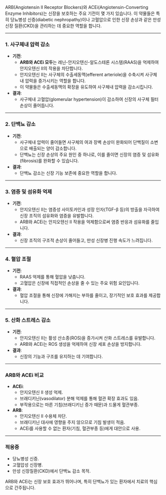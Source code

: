 ARB(Angiotensin II Receptor Blockers)와 ACEi(Angiotensin-Converting Enzyme Inhibitors)는 신장을 보호하는 주요 기전이 몇 가지 있습니다. 이 약물들은 특히 당뇨병성 신증(diabetic nephropathy)이나 고혈압으로 인한 신장 손상과 같은 만성 신장 질환(CKD)을 관리하는 데 중요한 역할을 합니다.

---

### **1. 사구체내 압력 감소**

- **기전**:
    - **ARB와 ACEi 모두**는 레닌-안지오텐신-알도스테론 시스템(RAAS)을 억제하여 안지오텐신 II의 작용을 차단합니다.
    - 안지오텐신 II는 사구체의 수출세동맥(efferent arteriole)을 수축시켜 사구체내 압력을 증가시키는 역할을 합니다.
    - 이 약물들은 수출세동맥의 확장을 유도하여 사구체내 압력을 감소시킵니다.
- **결과**:
    - 사구체내 고혈압(glomerular hypertension)이 감소하여 신장의 사구체 필터 손상이 줄어듭니다.

---

### **2. 단백뇨 감소**

- **기전**:
    - 사구체내 압력이 줄어들면 사구체의 여과 장벽 손상이 완화되어 단백질이 소변으로 배출되는 양이 감소합니다.
    - 단백뇨는 신장 손상의 주요 원인 중 하나로, 이를 줄이면 신장의 염증 및 섬유화(fibrosis)를 완화할 수 있습니다.
- **결과**:
    - 단백뇨 감소는 신장 기능 보존에 중요한 역할을 합니다.

---

### **3. 염증 및 섬유화 억제**

- **기전**:
    - 안지오텐신 II는 염증성 사이토카인과 성장 인자(TGF-β 등)의 방출을 자극하여 신장 조직의 섬유화와 염증을 유발합니다.
    - ARB와 ACEi는 안지오텐신 II 작용을 억제함으로써 염증 반응과 섬유화를 줄입니다.
- **결과**:
    - 신장 조직의 구조적 손상이 줄어들고, 만성 신장병 진행 속도가 느려집니다.

---

### **4. 혈압 조절**

- **기전**:
    - RAAS 억제를 통해 혈압을 낮춥니다.
    - 고혈압은 신장에 직접적인 손상을 줄 수 있는 주요 위험 요인입니다.
- **결과**:
    - 혈압 조절을 통해 신장에 가해지는 부하를 줄이고, 장기적인 보호 효과를 제공합니다.

---

### **5. 산화 스트레스 감소**

- **기전**:
    - 안지오텐신 II는 활성 산소종(ROS)을 증가시켜 산화 스트레스를 유발합니다.
    - ARB와 ACEi는 ROS 생성을 억제하여 신장 세포 손상을 방지합니다.
- **결과**:
    - 신장의 기능과 구조를 유지하는 데 기여합니다.

---

### **ARB와 ACEi 비교**

- **ACEi**:
    - 안지오텐신 II 생성 억제.
    - 브래디키닌(vasodilator) 분해 억제를 통해 혈관 확장 효과도 있음.
    - 부작용으로는 마른 기침(브래디키닌 증가 때문)과 드물게 혈관부종.
- **ARB**:
    - 안지오텐신 II 수용체 차단.
    - 브래디키닌 대사에 영향을 주지 않으므로 기침 발생이 적음.
    - ACEi를 사용할 수 없는 환자(기침, 혈관부종 등)에게 대안으로 사용.

---

### **적응증**

- 당뇨병성 신증.
- 고혈압성 신장병.
- 만성 신장질환(CKD)에서 단백뇨 감소 목적.

ARB와 ACEi는 신장 보호 효과가 뛰어나며, 특히 단백뇨가 있는 환자에서 치료의 핵심으로 간주됩니다.